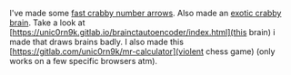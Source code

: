 I've made some [fast crabby number arrows](https://github.com/unic0rn9k/slas).
Also made an [exotic crabby brain](https://lib.rs/crates/exotic).
Take a look at [https://unic0rn9k.gitlab.io/brainctautoencoder/index.html](this brain) i made that draws brains badly.
I also made this [https://gitlab.com/unic0rn9k/mr-calculator](violent chess game) (only works on a few specific browsers atm).
